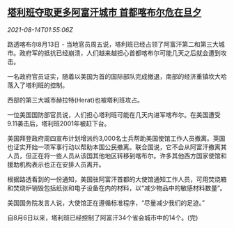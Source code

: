 <!--1628906463000-->
[塔利班夺取更多阿富汗城市 首都喀布尔危在旦夕](https://cn.reuters.com/article/taliban-kabul-0814-idCNKBS2FF01Q)
------

<div><i>2021-08-14T01:55:06Z</i></div><p>路透喀布尔8月13日 - 当地官员周五说，塔利班已经占领了阿富汗第二和第三大城市。政府军的抵抗已经崩溃，人们越来越担心首都喀布尔可能几天之后就会遭到攻击。</p><p>一名政府官员证实，随着以美国为首的国际部队完成撤退，南部的经济重镇坎大哈落入了塔利班的控制。</p><p>西部的第三大城市赫拉特(Herat)也被塔利班攻占。</p><p>一位美国国防部官员说，人们担心塔利班可能在几天内进军喀布尔。在美国遭受9.11袭击后，塔利班2001年被赶下台。</p><p>美国拜登政府周四宣布计划增派约3,000名士兵帮助美国使馆工作人员撤离。英国也证实开始一项军事行动以帮助本国公民撤离。联合国说，它不会从阿富汗撤离其人员，但正在将一些人员从该国其他地区转移到喀布尔。许多其他西方国家使馆和援助机构表示也正在安排人员离开。</p><p>根据路透看到的一份通知，美国驻阿富汗首都的大使馆通知工作人员，可用焚烧箱和焚烧炉销毁包括纸张和电子设备在内的材料，以“减少物品中的敏感材料数量”。</p><p>美国国务院发言人说，大使馆正在遵循标准程序，“尽量减少我们的足迹。”</p><p>自8月6日以来，塔利班已经控制了阿富汗34个省会城市中的14个。(完)</p>
